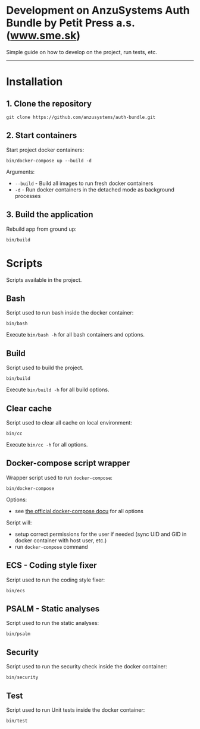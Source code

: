 Development on AnzuSystems Auth Bundle by Petit Press a.s. (www.sme.sk)
=====

Simple guide on how to develop on the project, run tests, etc.

---

# Installation

## 1. Clone the repository

    git clone https://github.com/anzusystems/auth-bundle.git

## 2. Start containers

Start project docker containers:

    bin/docker-compose up --build -d

Arguments:

- `--build` - Build all images to run fresh docker containers
- `-d` - Run docker containers in the detached mode as background processes

## 3. Build the application

Rebuild app from ground up:

    bin/build

# Scripts

Scripts available in the project.

## Bash

Script used to run bash inside the docker container:

    bin/bash

Execute `bin/bash -h` for all bash containers and options.

## Build

Script used to build the project.

    bin/build

Execute `bin/build -h` for all build options.

## Clear cache

Script used to clear all cache on local environment:

    bin/cc

Execute `bin/cc -h` for all options.

## Docker-compose script wrapper

Wrapper script used to run `docker-compose`:

    bin/docker-compose

Options:

- see [the official docker-compose docu][docker-compose-overview] for all options

Script will:

- setup correct permissions for the user if needed (sync UID and GID in docker container with host user, etc.)
- run `docker-compose` command

## ECS - Coding style fixer

Script used to run the coding style fixer:

    bin/ecs

## PSALM - Static analyses

Script used to run the static analyses:

    bin/psalm

## Security

Script used to run the security check inside the docker container:

    bin/security

## Test

Script used to run Unit tests inside the docker container:

    bin/test


[docker-compose-overview]: https://docs.docker.com/compose/reference/overview

